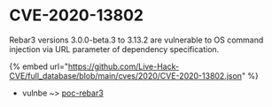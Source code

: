 # CVE-2020-13802

Rebar3 versions 3.0.0-beta.3 to 3.13.2 are vulnerable to OS command injection via URL parameter of dependency specification.

{% embed url="https://github.com/Live-Hack-CVE/full_database/blob/main/cves/2020/CVE-2020-13802.json" %}


* vulnbe ~> [poc-rebar3](https://www.alice-snow.ru/2020/database/cve-2020-13802/poc-rebar3-vulnbe)